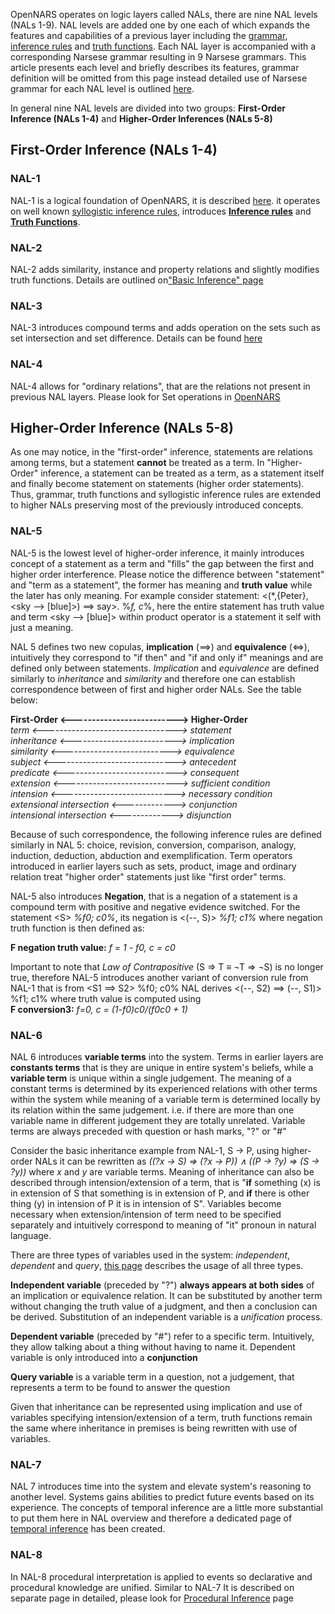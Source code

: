 OpenNARS operates on logic layers called NALs, there are nine NAL levels (NALs 1-9). NAL levels are added one by one each of which expands the features and capabilities of a previous layer including the [grammar](https://github.com/opennars/opennars/wiki/Narsese-Grammar,-Language-of-OpenNARS), [inference rules](https://github.com/opennars/opennars/wiki/Revision-and-Choice-Rules) and [truth functions](https://github.com/opennars/opennars/wiki/Truth-Functions). Each NAL layer is accompanied with a corresponding Narsese  grammar resulting in 9 Narsese grammars. This article presents each level and briefly describes its features, grammar definition will be omitted from this page instead detailed use of Narsese grammar for each NAL level is outlined [here](https://github.com/opennars/opennars/wiki/Narsese-Grammar,-Language-of-OpenNARS).

In general nine NAL levels are divided into two groups: **First-Order Inference (NALs 1-4)** and **Higher-Order Inferences (NALs 5-8)**

## First-Order Inference (NALs 1-4)
### NAL-1

NAL-1 is a logical foundation of OpenNARS, it is described [here](https://github.com/opennars/opennars/wiki/Basic-Inference-in-OpenNARS). it operates on well known [syllogistic inference rules](https://github.com/opennars/opennars/wiki/Basic-Syllogistic-Rules), introduces **[Inference rules](https://github.com/opennars/opennars/wiki/Revision-and-Choice-Rules)** and **[Truth Functions](https://github.com/opennars/opennars/wiki/Truth-Functions)**.

### NAL-2
NAL-2 adds similarity, instance and property relations and slightly modifies truth functions. Details are outlined on["Basic Inference" page](https://github.com/opennars/opennars/wiki/Basic-Inference-in-OpenNARS) 

### NAL-3
NAL-3 introduces compound terms and adds operation on the sets such as set intersection and set difference. Details can be found [here](https://github.com/opennars/opennars/wiki/Sets-and-set-operations-in-OpenNARS)

### NAL-4

NAL-4 allows for "ordinary relations", that are the relations not present in previous NAL layers. Please look for Set operations in [OpenNARS](https://github.com/opennars/opennars/wiki/Sets-and-set-operations-in-OpenNARS)

## Higher-Order Inference (NALs 5-8)
As one may notice, in the "first-order" inference, statements are relations among terms, but a statement **cannot** be treated as a term. In "Higher-Order" inference, a statement can be treated as a term, as a statement itself and finally become statement on statements (higher order statements). Thus, grammar, truth functions and syllogistic inference rules are extended to higher NALs preserving most of the previously introduced concepts.

### NAL-5
NAL-5 is the lowest level of higher-order inference, it mainly introduces concept of a statement as a term and "fills" the gap between the first and higher order interference. Please notice the difference between "statement" and "term as a statement", the former has meaning and **truth value** while the later has only meaning. For example consider statement: <(*,{Peter}, <sky --> [blue]>) ==> say>. %_f, c_%, here the entire statement has truth value and term <sky --> [blue]> within product operator is a statement it self with just a meaning.

NAL 5 defines two new copulas, **implication** (==>) and **equivalence** (<=>), intuitively they correspond to "if then" and "if and only if" meanings and are defined only between statements. _Implication_ and _equivalence_ are defined similarly to _inheritance_ and _similarity_ and therefore one can establish correspondence between of first and higher order NALs. See the table below:

**First-Order <--------------------------> Higher-Order** <br/>
_term <---------------------------------> statement_<br/>
_inheritance <--------------------------> implication_<br/>
_similarity <---------------------------> equivalence_<br/>
_subject <------------------------------> antecedent_<br/>
_predicate <----------------------------> consequent_<br/>
_extension <----------------------------> sufficient condition_<br/>
_intension <----------------------------> necessary condition_<br/>
_extensional intersection <-------------> conjunction_<br/> 
_intensional intersection <-------------> disjunction_<br/>

Because of such correspondence, the following inference rules are defined similarly in NAL 5: choice, revision, conversion, comparison, analogy, induction, deduction, abduction and exemplification. Term operators introduced in earlier layers such as sets, product, image and ordinary relation treat "higher order" statements just like "first order" terms.

NAL-5 also introduces **Negation**, that is a negation of a statement is a compound term with positive and negative evidence switched. For the statement \<S> _%f0; c0%_, its negation is <(--, S)> _%f1; c1%_ where negation truth function is then defined as:<br/>

**F negation truth value:** _f = 1 - f0, c = c0_

Important to note that _Law of Contrapositive_  (S => T ≡ ¬T => ¬S) is no longer true, therefore NAL-5 introduces another variant of conversion rule from NAL-1 that is from  <S1 ==> S2>  %f0; c0%  NAL derives <(--, S2) ==> (--, S1)> %f1; c1% where truth value is computed using <br/>
**F conversion3:** _f=0, c = (1-f0)c0/(f0c0 + 1)_

### NAL-6
NAL 6 introduces **variable terms** into the system. Terms in earlier layers are **constants terms** that is they are unique in entire system's beliefs, while a **variable term** is unique within a single judgement.  The meaning of a constant terms is determined by its experienced relations with other terms within the system while meaning of a variable term is determined locally  by its relation within the same judgement. i.e. if there are more than one variable name in different judgement they are totally unrelated. Variable terms are always preceded with question or hash marks, "?" or "#" 

Consider the basic inheritance example from NAL-1, S → P, using higher-order NALs it can be rewritten as _((?x → S) ⇒
(?x → P)) ∧ ((P → ?y) ⇒ (S → ?y))_ where _x_ and _y_ are variable terms. Meaning of inheritance can also be described through intension/extension of a term, that is "**if** something (x) is in extension of S that something is in extension of P, and **if** there is other thing (y) in intension of P it is in intension of S". Variables become necessary when extension/intension of term need to be specified separately and intuitively correspond to meaning of "it" pronoun in natural language.  

There are three types of variables used in the system: _independent_, _dependent_ and _query_, [this page](https://github.com/opennars/opennars/wiki/Use-of-Variables-in-OpenNARS) describes the usage of all three types.

**Independent variable** (preceded by "?") **always appears at both sides** of an implication or equivalence relation. It can be substituted by another term without changing the truth value of a judgment, and then a conclusion can be derived.  Substitution of an independent variable is a _unification_ process.

**Dependent variable** (preceded by "#") refer to a specific term. Intuitively, they allow talking about a thing without having to name it. Dependent variable is only introduced into a **conjunction**

**Query variable** is a variable term in a question, not a judgement, that represents a term to be found to answer the question

Given that inheritance can be represented using implication and use of variables specifying intension/extension of a term, truth functions remain the same where inheritance in premises is being rewritten with use of variables.

### NAL-7
NAL 7 introduces time into the system and elevate system's reasoning to another level. Systems gains abilities to predict future events based on its experience. The concepts of temporal inference are a little more substantial to put them here in NAL overview and therefore a dedicated page of [temporal inference](https://github.com/opennars/opennars/wiki/Temporal-Inference) has been created.
### NAL-8
In NAL-8 procedural interpretation is applied to events so declarative and procedural knowledge are unified. Similar to NAL-7 It is described on separate page in detailed, please look for [Procedural Inference](https://github.com/opennars/opennars/wiki/Procedural-Inference) page
 






